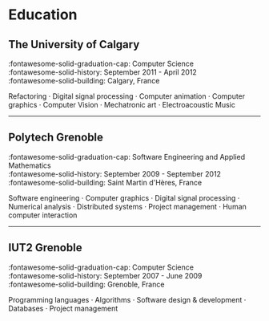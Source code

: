 # Education

## The University of Calgary

:fontawesome-solid-graduation-cap: Computer Science <br>
:fontawesome-solid-history: September 2011 - April 2012 <br>
:fontawesome-solid-building: Calgary, France <br>

Refactoring · Digital signal processing · Computer animation · Computer graphics
· Computer Vision · Mechatronic art · Electroacoustic Music

---

## Polytech Grenoble

:fontawesome-solid-graduation-cap: Software Engineering and Applied Mathematics <br>
:fontawesome-solid-history: September 2009 - September 2012 <br>
:fontawesome-solid-building: Saint Martin d'Hères, France <br>

Software engineering · Computer graphics · Digital signal processing
· Numerical analysis · Distributed systems · Project management
· Human computer interaction

---

## IUT2 Grenoble

:fontawesome-solid-graduation-cap: Computer Science <br>
:fontawesome-solid-history: September 2007 - June 2009 <br>
:fontawesome-solid-building: Grenoble, France <br>

Programming languages · Algorithms · Software design & development
· Databases · Project management
